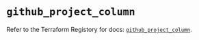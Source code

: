 # `github_project_column`

Refer to the Terraform Registory for docs: [`github_project_column`](https://registry.terraform.io/providers/integrations/github/5.38.0/docs/resources/project_column).
